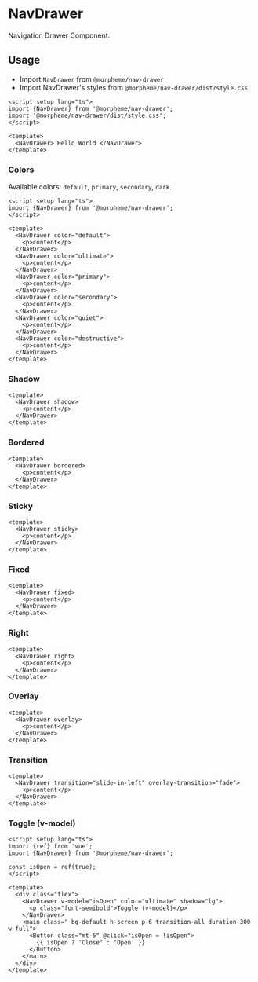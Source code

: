 # NavDrawer

Navigation Drawer Component.

## Usage

- Import `NavDrawer` from `@morpheme/nav-drawer`
- Import NavDrawer's styles from `@morpheme/nav-drawer/dist/style.css`

```vue
<script setup lang="ts">
import {NavDrawer} from '@morpheme/nav-drawer';
import '@morpheme/nav-drawer/dist/style.css';
</script>

<template>
  <NavDrawer> Hello World </NavDrawer>
</template>
```

### Colors

Available colors: `default`, `primary`, `secondary`, `dark`.

```vue
<script setup lang="ts">
import {NavDrawer} from '@morpheme/nav-drawer';
</script>

<template>
  <NavDrawer color="default">
    <p>content</p>
  </NavDrawer>
  <NavDrawer color="ultimate">
    <p>content</p>
  </NavDrawer>
  <NavDrawer color="primary">
    <p>content</p>
  </NavDrawer>
  <NavDrawer color="secondary">
    <p>content</p>
  </NavDrawer>
  <NavDrawer color="quiet">
    <p>content</p>
  </NavDrawer>
  <NavDrawer color="destructive">
    <p>content</p>
  </NavDrawer>
</template>
```

### Shadow

```vue
<template>
  <NavDrawer shadow>
    <p>content</p>
  </NavDrawer>
</template>
```

### Bordered

```vue
<template>
  <NavDrawer bordered>
    <p>content</p>
  </NavDrawer>
</template>
```

### Sticky

```vue
<template>
  <NavDrawer sticky>
    <p>content</p>
  </NavDrawer>
</template>
```

### Fixed

```vue
<template>
  <NavDrawer fixed>
    <p>content</p>
  </NavDrawer>
</template>
```

### Right

```vue
<template>
  <NavDrawer right>
    <p>content</p>
  </NavDrawer>
</template>
```

### Overlay

```vue
<template>
  <NavDrawer overlay>
    <p>content</p>
  </NavDrawer>
</template>
```

### Transition

```vue
<template>
  <NavDrawer transition="slide-in-left" overlay-transition="fade">
    <p>content</p>
  </NavDrawer>
</template>
```

### Toggle (v-model)

```vue
<script setup lang="ts">
import {ref} from 'vue';
import {NavDrawer} from '@morpheme/nav-drawer';

const isOpen = ref(true);
</script>

<template>
  <div class="flex">
    <NavDrawer v-model="isOpen" color="ultimate" shadow="lg">
      <p class="font-semibold">Toggle (v-model)</p>
    </NavDrawer>
    <main class=" bg-default h-screen p-6 transition-all duration-300 w-full">
      <Button class="mt-5" @click="isOpen = !isOpen">
        {{ isOpen ? 'Close' : 'Open' }}
      </Button>
    </main>
  </div>
</template>
```
